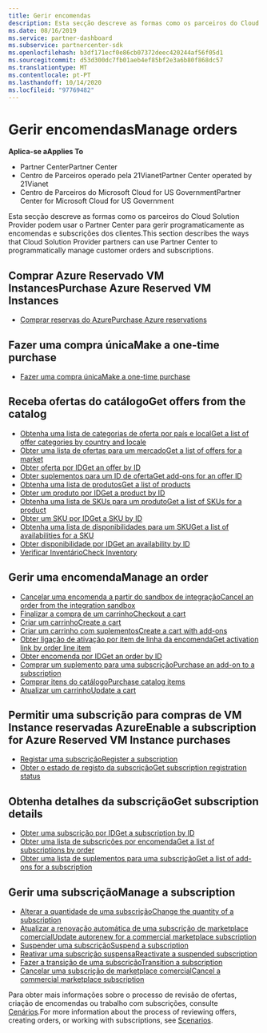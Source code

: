```yaml
---
title: Gerir encomendas
description: Esta secção descreve as formas como os parceiros do Cloud Solution Provider podem usar o Partner Center para gerir programaticamente as encomendas e subscrições dos clientes.
ms.date: 08/16/2019
ms.service: partner-dashboard
ms.subservice: partnercenter-sdk
ms.openlocfilehash: b3df171ecf0e86cb07372deec420244af56f05d1
ms.sourcegitcommit: d53d300dc7fb01aeb4ef85bf2e3a6b80f868dc57
ms.translationtype: MT
ms.contentlocale: pt-PT
ms.lasthandoff: 10/14/2020
ms.locfileid: "97769482"
---
```

# <a name="manage-orders"></a><span data-ttu-id="4d6fa-103">Gerir encomendas</span><span class="sxs-lookup"><span data-stu-id="4d6fa-103">Manage orders</span></span>

<span data-ttu-id="4d6fa-104">**Aplica-se a**</span><span class="sxs-lookup"><span data-stu-id="4d6fa-104">**Applies To**</span></span>

- <span data-ttu-id="4d6fa-105">Partner Center</span><span class="sxs-lookup"><span data-stu-id="4d6fa-105">Partner Center</span></span>
- <span data-ttu-id="4d6fa-106">Centro de Parceiros operado pela 21Vianet</span><span class="sxs-lookup"><span data-stu-id="4d6fa-106">Partner Center operated by 21Vianet</span></span>
- <span data-ttu-id="4d6fa-107">Centro de Parceiros do Microsoft Cloud for US Government</span><span class="sxs-lookup"><span data-stu-id="4d6fa-107">Partner Center for Microsoft Cloud for US Government</span></span>

<span data-ttu-id="4d6fa-108">Esta secção descreve as formas como os parceiros do Cloud Solution Provider podem usar o Partner Center para gerir programaticamente as encomendas e subscrições dos clientes.</span><span class="sxs-lookup"><span data-stu-id="4d6fa-108">This section describes the ways that Cloud Solution Provider partners can use Partner Center to programmatically manage customer orders and subscriptions.</span></span>

## <a name="purchase-azure-reserved-vm-instances"></a><span data-ttu-id="4d6fa-109">Comprar Azure Reservado VM Instances</span><span class="sxs-lookup"><span data-stu-id="4d6fa-109">Purchase Azure Reserved VM Instances</span></span>

- [<span data-ttu-id="4d6fa-110">Comprar reservas do Azure</span><span class="sxs-lookup"><span data-stu-id="4d6fa-110">Purchase Azure reservations</span></span>](purchase-azure-reservations.md)

## <a name="make-a-one-time-purchase"></a><span data-ttu-id="4d6fa-111">Fazer uma compra única</span><span class="sxs-lookup"><span data-stu-id="4d6fa-111">Make a one-time purchase</span></span>

- [<span data-ttu-id="4d6fa-112">Fazer uma compra única</span><span class="sxs-lookup"><span data-stu-id="4d6fa-112">Make a one-time purchase</span></span>](make-a-one-time-purchase.md)

## <a name="get-offers-from-the-catalog"></a><span data-ttu-id="4d6fa-113">Receba ofertas do catálogo</span><span class="sxs-lookup"><span data-stu-id="4d6fa-113">Get offers from the catalog</span></span>

- [<span data-ttu-id="4d6fa-114">Obtenha uma lista de categorias de oferta por país e local</span><span class="sxs-lookup"><span data-stu-id="4d6fa-114">Get a list of offer categories by country and locale</span></span>](get-a-list-of-offer-categories-by-country-and-locale.md)
- [<span data-ttu-id="4d6fa-115">Obter uma lista de ofertas para um mercado</span><span class="sxs-lookup"><span data-stu-id="4d6fa-115">Get a list of offers for a market</span></span>](get-a-list-of-offers-for-a-market.md)
- [<span data-ttu-id="4d6fa-116">Obter oferta por ID</span><span class="sxs-lookup"><span data-stu-id="4d6fa-116">Get an offer by ID</span></span>](get-an-offer-by-id.md)
- [<span data-ttu-id="4d6fa-117">Obter suplementos para um ID de oferta</span><span class="sxs-lookup"><span data-stu-id="4d6fa-117">Get add-ons for an offer ID</span></span>](get-addon-offers-by-offer-id.md)
- [<span data-ttu-id="4d6fa-118">Obtenha uma lista de produtos</span><span class="sxs-lookup"><span data-stu-id="4d6fa-118">Get a list of products</span></span>](get-a-list-of-products.md)
- [<span data-ttu-id="4d6fa-119">Obter um produto por ID</span><span class="sxs-lookup"><span data-stu-id="4d6fa-119">Get a product by ID</span></span>](get-a-product-by-id.md)
- [<span data-ttu-id="4d6fa-120">Obtenha uma lista de SKUs para um produto</span><span class="sxs-lookup"><span data-stu-id="4d6fa-120">Get a list of SKUs for a product</span></span>](get-a-list-of-skus-for-a-product.md)
- [<span data-ttu-id="4d6fa-121">Obter um SKU por ID</span><span class="sxs-lookup"><span data-stu-id="4d6fa-121">Get a SKU by ID</span></span>](get-a-sku-by-id.md)
- [<span data-ttu-id="4d6fa-122">Obtenha uma lista de disponibilidades para um SKU</span><span class="sxs-lookup"><span data-stu-id="4d6fa-122">Get a list of availabilities for a SKU</span></span>](get-a-list-of-availabilities-for-a-sku.md)
- [<span data-ttu-id="4d6fa-123">Obter disponibilidade por ID</span><span class="sxs-lookup"><span data-stu-id="4d6fa-123">Get an availability by ID</span></span>](get-an-availability-by-id.md)
- [<span data-ttu-id="4d6fa-124">Verificar Inventário</span><span class="sxs-lookup"><span data-stu-id="4d6fa-124">Check Inventory</span></span>](check-inventory.md)

## <a name="manage-an-order"></a><span data-ttu-id="4d6fa-125">Gerir uma encomenda</span><span class="sxs-lookup"><span data-stu-id="4d6fa-125">Manage an order</span></span>

- [<span data-ttu-id="4d6fa-126">Cancelar uma encomenda a partir do sandbox de integração</span><span class="sxs-lookup"><span data-stu-id="4d6fa-126">Cancel an order from the integration sandbox</span></span>](cancel-an-order-from-the-integration-sandbox.md)
- [<span data-ttu-id="4d6fa-127">Finalizar a compra de um carrinho</span><span class="sxs-lookup"><span data-stu-id="4d6fa-127">Checkout a cart</span></span>](checkout-a-cart.md)
- [<span data-ttu-id="4d6fa-128">Criar um carrinho</span><span class="sxs-lookup"><span data-stu-id="4d6fa-128">Create a cart</span></span>](create-a-cart.md)
- [<span data-ttu-id="4d6fa-129">Criar um carrinho com suplementos</span><span class="sxs-lookup"><span data-stu-id="4d6fa-129">Create a cart with add-ons</span></span>](create-a-cart-with-add-ons.md)
- [<span data-ttu-id="4d6fa-130">Obter ligação de ativação por item de linha da encomenda</span><span class="sxs-lookup"><span data-stu-id="4d6fa-130">Get activation link by order line item</span></span>](get-activation-link-by-order-line-item.md)
- [<span data-ttu-id="4d6fa-131">Obter encomenda por ID</span><span class="sxs-lookup"><span data-stu-id="4d6fa-131">Get an order by ID</span></span>](get-an-order-by-id.md)
- [<span data-ttu-id="4d6fa-132">Comprar um suplemento para uma subscrição</span><span class="sxs-lookup"><span data-stu-id="4d6fa-132">Purchase an add-on to a subscription</span></span>](purchase-an-add-on-to-a-subscription.md)
- [<span data-ttu-id="4d6fa-133">Comprar itens do catálogo</span><span class="sxs-lookup"><span data-stu-id="4d6fa-133">Purchase catalog items</span></span>](purchase-catalog-items.md)
- [<span data-ttu-id="4d6fa-134">Atualizar um carrinho</span><span class="sxs-lookup"><span data-stu-id="4d6fa-134">Update a cart</span></span>](update-a-cart.md)

## <a name="enable-a-subscription-for-azure-reserved-vm-instance-purchases"></a><span data-ttu-id="4d6fa-135">Permitir uma subscrição para compras de VM Instance reservadas Azure</span><span class="sxs-lookup"><span data-stu-id="4d6fa-135">Enable a subscription for Azure Reserved VM Instance purchases</span></span>

- [<span data-ttu-id="4d6fa-136">Registar uma subscrição</span><span class="sxs-lookup"><span data-stu-id="4d6fa-136">Register a subscription</span></span>](register-a-subscription.md)
- [<span data-ttu-id="4d6fa-137">Obter o estado de registo da subscrição</span><span class="sxs-lookup"><span data-stu-id="4d6fa-137">Get subscription registration status</span></span>](get-subscription-registration-status.md)

## <a name="get-subscription-details"></a><span data-ttu-id="4d6fa-138">Obtenha detalhes da subscrição</span><span class="sxs-lookup"><span data-stu-id="4d6fa-138">Get subscription details</span></span>

- [<span data-ttu-id="4d6fa-139">Obter uma subscrição por ID</span><span class="sxs-lookup"><span data-stu-id="4d6fa-139">Get a subscription by ID</span></span>](get-a-subscription-by-id.md)
- [<span data-ttu-id="4d6fa-140">Obter uma lista de subscrições por encomenda</span><span class="sxs-lookup"><span data-stu-id="4d6fa-140">Get a list of subscriptions by order</span></span>](get-a-list-of-subscriptions-by-order.md)
- [<span data-ttu-id="4d6fa-141">Obter uma lista de suplementos para uma subscrição</span><span class="sxs-lookup"><span data-stu-id="4d6fa-141">Get a list of add-ons for a subscription</span></span>](get-a-list-of-add-ons-for-a-subscription.md)

## <a name="manage-a-subscription"></a><span data-ttu-id="4d6fa-142">Gerir uma subscrição</span><span class="sxs-lookup"><span data-stu-id="4d6fa-142">Manage a subscription</span></span>

- [<span data-ttu-id="4d6fa-143">Alterar a quantidade de uma subscrição</span><span class="sxs-lookup"><span data-stu-id="4d6fa-143">Change the quantity of a subscription</span></span>](change-the-quantity-of-a-subscription.md)
- [<span data-ttu-id="4d6fa-144">Atualizar a renovação automática de uma subscrição de marketplace comercial</span><span class="sxs-lookup"><span data-stu-id="4d6fa-144">Update autorenew for a commercial marketplace subscription</span></span>](update-autorenew-for-an-azure-marketplace-subscription.md)
- [<span data-ttu-id="4d6fa-145">Suspender uma subscrição</span><span class="sxs-lookup"><span data-stu-id="4d6fa-145">Suspend a subscription</span></span>](suspend-a-subscription.md)
- [<span data-ttu-id="4d6fa-146">Reativar uma subscrição suspensa</span><span class="sxs-lookup"><span data-stu-id="4d6fa-146">Reactivate a suspended subscription</span></span>](reactivate-a-suspended-a-subscription.md)
- [<span data-ttu-id="4d6fa-147">Fazer a transição de uma subscrição</span><span class="sxs-lookup"><span data-stu-id="4d6fa-147">Transition a subscription</span></span>](transition-a-subscription.md)
- [<span data-ttu-id="4d6fa-148">Cancelar uma subscrição de marketplace comercial</span><span class="sxs-lookup"><span data-stu-id="4d6fa-148">Cancel a commercial marketplace subscription</span></span>](cancel-an-azure-marketplace-subscription.md)

<span data-ttu-id="4d6fa-149">Para obter mais informações sobre o processo de revisão de ofertas, criação de encomendas ou trabalho com subscrições, consulte [Cenários](scenarios.md).</span><span class="sxs-lookup"><span data-stu-id="4d6fa-149">For more information about the process of reviewing offers, creating orders, or working with subscriptions, see [Scenarios](scenarios.md).</span></span>
